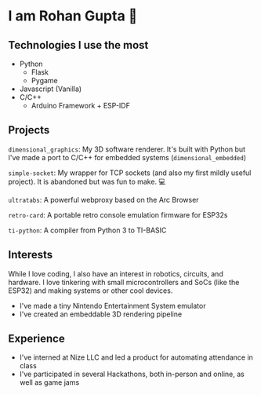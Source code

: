 # I am Rohan Gupta 👋

## Technologies I use the most
- Python
  - Flask
  - Pygame
- Javascript (Vanilla)
- C/C++
  - Arduino Framework + ESP-IDF
  
## Projects
`dimensional_graphics`: My 3D software renderer. It's built with Python but I've made a port to C/C++ for embedded systems (`dimensional_embedded`)

`simple-socket`: My wrapper for TCP sockets (and also my first mildly useful project). It is abandoned but was fun to make. 💻

`ultratabs`: A powerful webproxy based on the Arc Browser

`retro-card`: A portable retro console emulation firmware for ESP32s

`ti-python`: A compiler from Python 3 to TI-BASIC

## Interests
While I love coding, I also have an interest in robotics, circuits, and hardware. 
I love tinkering with small microcontrollers and SoCs (like the ESP32) and making systems or other cool devices.
 - I've made a tiny Nintendo Entertainment System emulator
 - I've created an embeddable 3D rendering pipeline

## Experience
 - I've interned at Nize LLC and led a product for automating attendance in class
 - I've participated in several Hackathons, both in-person and online, as well as game jams


